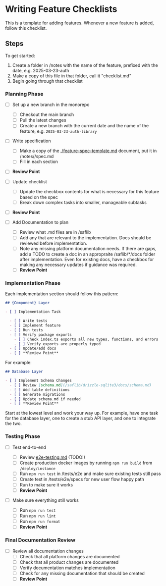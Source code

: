 # Writing Feature Checklists

This is a template for adding features. Whenever a new feature is added, follow this checklist.

## Steps

To get started:

1. Create a folder in /notes with the name of the feature, prefixed with the date, e.g. 2025-03-23-auth
2. Make a copy of this file in that folder, call it "checklist.md"
3. Begin going through that checklist

### Planning Phase

- [ ] Set up a new branch in the monorepo

  - [ ] Checkout the main branch
  - [ ] Pull the latest changes
  - [ ] Create a new branch with the current date and the name of the feature, e.g. `2025-03-23-auth-library`

- [ ] Write specification
  - [ ] Make a copy of the [./feature-spec-template.md](./feature-spec-template.md) document, put it in /notes/<branch-name>/spec.md
  - [ ] Fill in each section
- [ ] **Review Point**

- [ ] Update checklist
  - [ ] Update the checkbox contents for what is necessary for this feature based on the spec
  - [ ] Break down complex tasks into smaller, manageable subtasks
- [ ] **Review Point**

- [ ] Add Documentation to plan

  - [ ] Review what .md files are in /saflib
  - [ ] Add any that are relevant to the implementation. Docs should be reviewed before implementation.
  - [ ] Note any missing platform documentation needs. If there are gaps, add a TODO to create a doc in an appropraite /saflib/\*/docs folder after implementation. Even for existing docs, have a checkbox for making any necessary updates if guidance was required.
  - [ ] **Review Point**

### Implementation Phase

Each implementation section should follow this pattern:

```markdown
## {Component} Layer

- [ ] Implementation Task

  - [ ] Write tests
  - [ ] Implement feature
  - [ ] Run tests
  - [ ] Verify package exports
    - [ ] Check index.ts exports all new types, functions, and errors
    - [ ] Verify exports are properly typed
  - [ ] Update/add docs
  - [ ] **Review Point**
```

For example:

```markdown
## Database Layer

- [ ] Implement Schema Changes
  - [ ] Review [schema.md](/saflib/drizzle-sqlite3/docs/schema.md)
  - [ ] Add table definitions
  - [ ] Generate migrations
  - [ ] Update schema.md if needed
  - [ ] **Review Point**
```

Start at the lowest level and work your way up. For example, have one task for the database layer, one to create a stub API layer, and one to integrate the two.

### Testing Phase

- [ ] Test end-to-end

  - [ ] Review [e2e-testing.md](../lib/playwright/docs/e2e-testing.md) (TODO!)
  - [ ] Create production docker images by running `npm run build` from `/deploy/instance`
  - [ ] Run `npm run test` in /tests/e2e and make sure existing tests still pass
  - [ ] Create test in /tests/e2e/specs for new user flow happy path
  - [ ] Run to make sure it works
  - [ ] **Review Point**

- [ ] Make sure everything still works
  - [ ] Run `npm run test`
  - [ ] Run `npm run lint`
  - [ ] Run `npm run format`
  - [ ] **Review Point**

### Final Documentation Review

- [ ] Review all documentation changes
  - [ ] Check that all platform changes are documented
  - [ ] Check that all product changes are documented
  - [ ] Verify documentation matches implementation
  - [ ] Check for any missing documentation that should be created
  - [ ] **Review Point**
